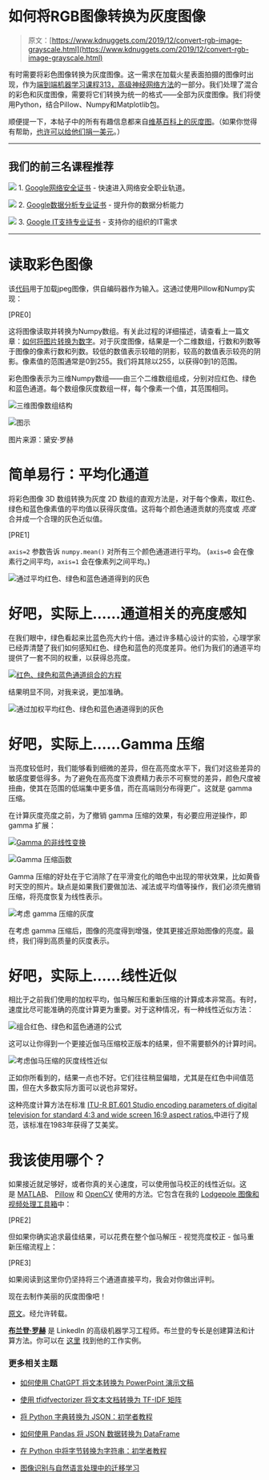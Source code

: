 # 如何将RGB图像转换为灰度图像

> 原文：[https://www.kdnuggets.com/2019/12/convert-rgb-image-grayscale.html](https://www.kdnuggets.com/2019/12/convert-rgb-image-grayscale.html)

有时需要将彩色图像转换为灰度图像。这一需求在加载火星表面拍摄的图像时出现，作为[端到端机器学习课程313，高级神经网络方法](https://end-to-end-machine-learning.teachable.com/p/advanced-neural-network-methods)的一部分。我们处理了混合的彩色和灰度图像，需要将它们转换为统一的格式——全部为灰度图像。我们将使用Python，结合Pillow、Numpy和Matplotlib包。

顺便提一下，本帖子中的所有有趣信息都来自[维基百科上的灰度图](https://en.wikipedia.org/wiki/Grayscale)。（如果你觉得有帮助，[也许可以给他们捐一美元](https://donate.wikimedia.org/w/index.php?title=Special:LandingPage&country=US&uselang=en&utm_medium=sidebar&utm_source=donate&utm_campaign=C13_en.wikipedia.org)。）

* * *

## 我们的前三名课程推荐

![](../Images/0244c01ba9267c002ef39d4907e0b8fb.png) 1\. [Google网络安全证书](https://www.kdnuggets.com/google-cybersecurity) - 快速进入网络安全职业轨道。

![](../Images/e225c49c3c91745821c8c0368bf04711.png) 2\. [Google数据分析专业证书](https://www.kdnuggets.com/google-data-analytics) - 提升你的数据分析能力

![](../Images/0244c01ba9267c002ef39d4907e0b8fb.png) 3\. [Google IT支持专业证书](https://www.kdnuggets.com/google-itsupport) - 支持你的组织的IT需求

* * *

# 读取彩色图像

该[代码](https://github.com/brohrer/cottonwood_martian_images/blob/master/image_loader.py)用于加载jpeg图像，供自编码器作为输入。这通过使用Pillow和Numpy实现：

[PRE0]

这将图像读取并转换为Numpy数组。有关此过程的详细描述，请查看上一篇文章：[如何将图片转换为数字](https://brohrer.github.io/images_to_numbers.html)。对于灰度图像，结果是一个二维数组，行数和列数等于图像的像素行数和列数。较低的数值表示较暗的阴影，较高的数值表示较亮的阴影。像素值的范围通常是0到255。我们将其除以255，以获得0到1的范围。

彩色图像表示为三维Numpy数组——由三个二维数组组成，分别对应红色、绿色和蓝色通道。每个数组像灰度数组一样，每个像素一个值，其范围相同。

![三维图像数组结构](../Images/4ca9846e2120338949d3ec950a8e487e.png)

![图示](../Images/b61919db92ac4e6ae4bab1f098d97892.png)

图片来源：黛安·罗赫

# 简单易行：平均化通道

将彩色图像 3D 数组转换为灰度 2D 数组的直观方法是，对于每个像素，取红色、绿色和蓝色像素值的平均值以获得灰度值。这将每个颜色通道贡献的亮度或 *亮度* 合并成一个合理的灰色近似值。

[PRE1]

`axis=2` 参数告诉 `numpy.mean()` 对所有三个颜色通道进行平均。 (`axis=0` 会在像素行之间平均，`axis=1` 会在像素列之间平均。)

![通过平均红色、绿色和蓝色通道得到的灰色](../Images/905b2292724d8aa2c01f659a0670ba6b.png)

# 好吧，实际上……通道相关的亮度感知

在我们眼中，绿色看起来比蓝色亮大约十倍。通过许多精心设计的实验，心理学家已经弄清楚了我们如何感知红色、绿色和蓝色的亮度差异。他们为我们的通道平均提供了一套不同的权重，以获得总亮度。

[![红色、绿色和蓝色通道组合的方程](../Images/07e545e6886030e0ab53c00977c5dc85.png)](https://en.wikipedia.org/wiki/Grayscale#Colorimetric_(perceptual_luminance-preserving)_conversion_to_grayscale)

结果明显不同，对我来说，更加准确。

![通过加权平均红色、绿色和蓝色通道得到的灰色](../Images/5a1bcd7bc191e37523bd1f6dbb96e6f8.png)

# 好吧，实际上……Gamma 压缩

当亮度较低时，我们能够看到细微的差异，但在高亮度水平下，我们对这些差异的敏感度要低得多。为了避免在高亮度下浪费精力表示不可察觉的差异，颜色尺度被扭曲，使其在范围的低端集中更多值，而在高端则分布得更广。这就是 gamma 压缩。

在计算灰度亮度之前，为了撤销 gamma 压缩的效果，有必要应用逆操作，即 gamma 扩展：

[![Gamma 的非线性变换](../Images/2dc74756a003859bbd1e9b226f13bf20.png)](https://en.wikipedia.org/wiki/Grayscale#Colorimetric_(perceptual_luminance-preserving)_conversion_to_grayscale)

![Gamma 压缩函数](../Images/f5e98853566862762b4c0d81947a0c47.png)

Gamma 压缩的好处在于它消除了在平滑变化的暗色中出现的带状效果，比如黄昏时天空的照片。缺点是如果我们要做加法、减法或平均值等操作，我们必须先撤销压缩，将亮度恢复为线性表示。

![考虑 gamma 压缩的灰度](../Images/cba8097bba797dcffc9d6c8c8374fc0b.png)

在考虑 gamma 压缩后，图像的亮度得到增强，使其更接近原始图像的亮度。最终，我们得到高质量的灰度表示。

# 好吧，实际上……线性近似

相比于之前我们使用的加权平均，伽马解压和重新压缩的计算成本非常高。有时，速度比尽可能准确的亮度计算更为重要。对于这种情况，有一种线性近似方法：

![组合红色、绿色和蓝色通道的公式](../Images/07a95fe9ad4c404e73d78bcba841f190.png)

这可以让你得到一个更接近伽马压缩校正版本的结果，但不需要额外的计算时间。

![考虑伽马压缩的灰度线性近似](../Images/3e371291a241ad99f52ca0f9aa662f7f.png)

正如你所看到的，结果一点也不好。它们往往稍显偏暗，尤其是在红色中间值范围，但在大多数实际方面可以说也非常好。

这种亮度计算方法在标准 [ITU-R BT.601 Studio encoding parameters of digital television for standard 4:3 and wide screen 16:9 aspect ratios.](https://www.itu.int/dms_pubrec/itu-r/rec/bt/R-REC-BT.601-7-201103-I!!PDF-E.pdf)中进行了规范，该标准在1983年获得了艾美奖。

# 我该使用哪个？

如果接近就足够好，或者你真的关心速度，可以使用伽马校正的线性近似。这是 [MATLAB](https://www.mathworks.com/help/matlab/ref/rgb2gray.html)、 [Pillow](https://pillow.readthedocs.io/en/3.1.x/reference/Image.html) 和 [OpenCV](https://github.com/opencv/opencv/blob/8c0b0714e76efef4a8ca2a7c410c60e55c5e9829/modules/imgproc/src/color.simd_helpers.hpp) 使用的方法。它包含在我的 [Lodgepole 图像和视频处理工具箱](https://github.com/brohrer/lodgepole/blob/master/lodgepole/image_tools.py)中：

[PRE2]

但如果你确实追求最佳结果，可以花费在整个伽马解压 - 视觉亮度校正 - 伽马重新压缩流程上：

[PRE3]

如果阅读到这里你仍坚持将三个通道直接平均，我会对你做出评判。

现在去制作美丽的灰度图像吧！

[原文](https://brohrer.github.io/convert_rgb_to_grayscale.html)。经允许转载。

[**布兰登·罗赫**](https://www.linkedin.com/in/brohrer/) 是 LinkedIn 的高级机器学习工程师。布兰登的专长是创建算法和计算方法。你可以在 [这里](https://brandonrohrer.com/portfolio) 找到他的工作实例。

### 更多相关主题

+   [如何使用 ChatGPT 将文本转换为 PowerPoint 演示文稿](https://www.kdnuggets.com/2023/08/chatgpt-convert-text-powerpoint-presentation.html)

+   [使用 tfidfvectorizer 将文本文档转换为 TF-IDF 矩阵](https://www.kdnuggets.com/2022/09/convert-text-documents-tfidf-matrix-tfidfvectorizer.html)

+   [将 Python 字典转换为 JSON：初学者教程](https://www.kdnuggets.com/convert-python-dict-to-json-a-tutorial-for-beginners)

+   [如何使用 Pandas 将 JSON 数据转换为 DataFrame](https://www.kdnuggets.com/how-to-convert-json-data-into-a-dataframe-with-pandas)

+   [在 Python 中将字节转换为字符串：初学者教程](https://www.kdnuggets.com/convert-bytes-to-string-in-python-a-tutorial-for-beginners)

+   [图像识别与自然语言处理中的迁移学习](https://www.kdnuggets.com/2022/01/transfer-learning-image-recognition-natural-language-processing.html)
